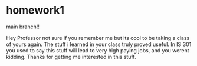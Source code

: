 # homework1

main branch!!

Hey Professor not sure if you remember me but its cool to be taking a class of yours again. The stuff i learned in your class truly proved useful. In IS 301 you used to say this stuff will lead to very high paying jobs, and you werent kidding. Thanks for getting me interested in this stuff.
